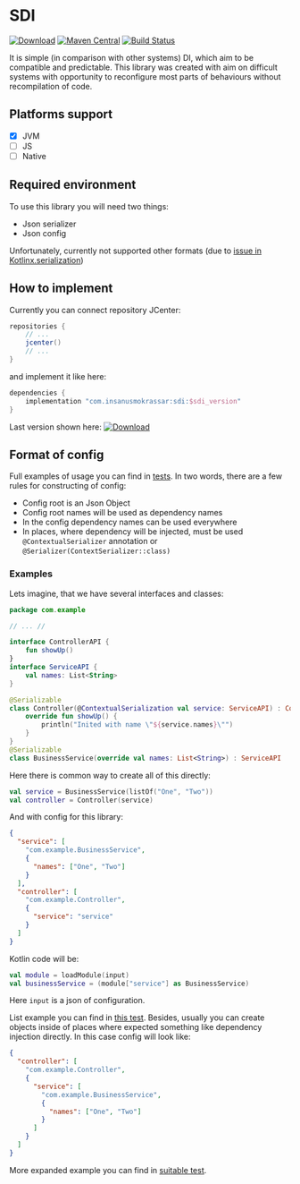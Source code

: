 # SDI

[![Download](https://api.bintray.com/packages/insanusmokrassar/InsanusMokrassar/sdi/images/download.svg)](https://bintray.com/insanusmokrassar/InsanusMokrassar/sdi/_latestVersion)
[![Maven Central](https://maven-badges.herokuapp.com/maven-central/dev.inmo/sdi/badge.svg)](https://maven-badges.herokuapp.com/maven-central/com.github.insanusmokrassar/sdi)
[![Build Status](https://travis-ci.com/InsanusMokrassar/SDI.svg?branch=master)](https://travis-ci.com/InsanusMokrassar/SDI)

It is simple (in comparison with other systems) DI, which aim to be compatible and predictable. This library was created
with aim on difficult systems with opportunity to reconfigure most parts of behaviours without recompilation of code.

## Platforms support

* [x] JVM
* [ ] JS
* [ ] Native

## Required environment

To use this library you will need two things:

* Json serializer
* Json config

Unfortunately, currently not supported other formats (due to
[issue in Kotlinx.serialization](https://github.com/Kotlin/kotlinx.serialization/issues/615))

## How to implement

Currently you can connect repository JCenter:

```groovy
repositories {
    // ...
    jcenter()
    // ...
}
```

and implement it like here:

```groovy
dependencies {
    implementation "com.insanusmokrassar:sdi:$sdi_version"
}
```

Last version shown here: [ ![Download](https://api.bintray.com/packages/insanusmokrassar/InsanusMokrassar/sdi/images/download.svg) ](https://bintray.com/insanusmokrassar/InsanusMokrassar/sdi/_latestVersion)

## Format of config

Full examples of usage you can find in [tests](src/commonTest/kotlin/com/insanusmokrassar/sdi). In two words, there are
a few rules for constructing of config:

* Config root is an Json Object
* Config root names will be used as dependency names
* In the config dependency names can be used everywhere
* In places, where dependency will be injected, must be used `@ContextualSerializer` annotation or `@Serializer(ContextSerializer::class)`

### Examples

Lets imagine, that we have several interfaces and classes:

```kotlin
package com.example

// ... //

interface ControllerAPI {
    fun showUp()
}
interface ServiceAPI {
    val names: List<String>
}

@Serializable
class Controller(@ContextualSerialization val service: ServiceAPI) : ControllerAPI {
    override fun showUp() {
        println("Inited with name \"${service.names}\"")
    }
}
@Serializable
class BusinessService(override val names: List<String>) : ServiceAPI
```

Here there is common way to create all of this directly:

```kotlin
val service = BusinessService(listOf("One", "Two"))
val controller = Controller(service)
```

And with config for this library:

```json
{
  "service": [
    "com.example.BusinessService",
    {
      "names": ["One", "Two"]
    }
  ],
  "controller": [
    "com.example.Controller",
    {
      "service": "service"
    }
  ]
}
```

Kotlin code will be:

```kotlin
val module = loadModule(input)
val businessService = (module["service"] as BusinessService)
```

Here `input` is a json of configuration.

List example you can find in
[this test](https://git.insanusmokrassar.com/InsanusMokrassar/SDI/src/master/src/commonTest/kotlin/com/insanusmokrassar/sdi/ListTest.kt).
Besides, usually you can create objects inside of places where expected something like dependency injection directly. In
this case config will look like:

```json
{
  "controller": [
    "com.example.Controller",
    {
      "service": [
        "com.example.BusinessService",
        {
          "names": ["One", "Two"]
        }
      ]
    }
  ]
}
```

More expanded example you can find in
[suitable test](https://git.insanusmokrassar.com/InsanusMokrassar/SDI/src/master/src/commonTest/kotlin/com/insanusmokrassar/sdi/SimpleCustomObjectTest.kt#L63).

